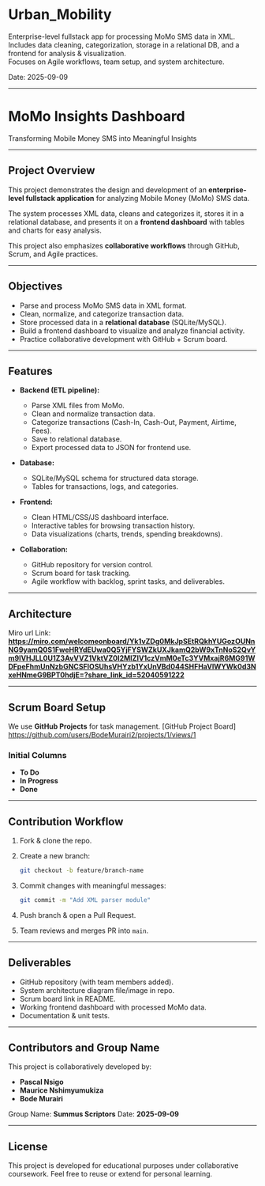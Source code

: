 # Urban_Mobility

Enterprise-level fullstack app for processing MoMo SMS data in XML.  
Includes data cleaning, categorization, storage in a relational DB, and a frontend for analysis & visualization.  
Focuses on Agile workflows, team setup, and system architecture.  

 Date: 2025-09-09  

---

# MoMo Insights Dashboard

Transforming Mobile Money SMS into Meaningful Insights  

---

## Project Overview
This project demonstrates the design and development of an **enterprise-level fullstack application** for analyzing Mobile Money (MoMo) SMS data.  

The system processes XML data, cleans and categorizes it, stores it in a relational database, and presents it on a **frontend dashboard** with tables and charts for easy analysis.  

This project also emphasizes **collaborative workflows** through GitHub, Scrum, and Agile practices.  

---

## Objectives
- Parse and process MoMo SMS data in XML format.
- Clean, normalize, and categorize transaction data.
- Store processed data in a **relational database** (SQLite/MySQL).
- Build a frontend dashboard to visualize and analyze financial activity.
- Practice collaborative development with GitHub + Scrum board.

---

## Features
- **Backend (ETL pipeline):**
  - Parse XML files from MoMo.
  - Clean and normalize transaction data.
  - Categorize transactions (Cash-In, Cash-Out, Payment, Airtime, Fees).
  - Save to relational database.
  - Export processed data to JSON for frontend use.

- **Database:**
  - SQLite/MySQL schema for structured data storage.
  - Tables for transactions, logs, and categories.

- **Frontend:**
  - Clean HTML/CSS/JS dashboard interface.
  - Interactive tables for browsing transaction history.
  - Data visualizations (charts, trends, spending breakdowns).

- **Collaboration:**
  - GitHub repository for version control.
  - Scrum board for task tracking.
  - Agile workflow with backlog, sprint tasks, and deliverables.

---

## Architecture 

Miro url Link: **https://miro.com/welcomeonboard/Yk1vZDg0MkJpSEtRQkhYUGozOUNnNG9yamQ0S1FweHRYdEUwa0Q5YjFYSWZkUXJkamQ2bW9xTnNoS2QvYm9lVHJLL0U1Z3AvVVZ1VktVZ0I2MlZIV1czVmM0eTc3YVMxajR6MG91WDFpeFhmUnNzbGNCSFlOSUhsVHYzb1YxUnVBd044SHFHaVlWYWk0d3NxeHNmeG9BPT0hdjE=?share_link_id=52040591222**

---

## Scrum Board Setup

We use **GitHub Projects** for task management.
[GitHub Project Board] https://github.com/users/BodeMurairi2/projects/1/views/1


### Initial Columns

* **To Do**
* **In Progress**
* **Done**

---

## Contribution Workflow

1. Fork & clone the repo.
2. Create a new branch:

   ```bash
   git checkout -b feature/branch-name
   ```
3. Commit changes with meaningful messages:

   ```bash
   git commit -m "Add XML parser module"
   ```
4. Push branch & open a Pull Request.
5. Team reviews and merges PR into `main`.

---

## Deliverables

* GitHub repository (with team members added).
* System architecture diagram file/image in repo.
* Scrum board link in README.
* Working frontend dashboard with processed MoMo data.
* Documentation & unit tests.

---

## Contributors and Group Name

This project is collaboratively developed by:

* **Pascal Nsigo**
* **Maurice Nshimyumukiza**
* **Bode Murairi**

 Group Name: **Summus Scriptors**
 Date: **2025-09-09**  

---

## License

This project is developed for educational purposes under collaborative coursework.
Feel free to reuse or extend for personal learning.
